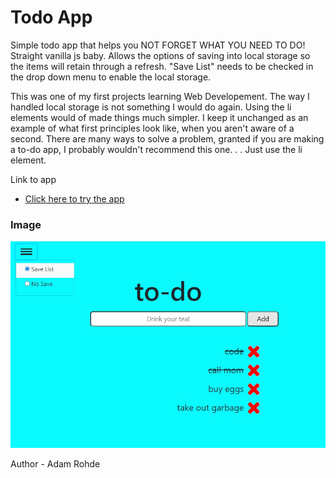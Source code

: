 # Todo App
Simple todo app that helps you NOT FORGET WHAT YOU NEED TO DO!  Straight vanilla js baby.  Allows the options of saving into local storage so the items will retain through a refresh.  "Save List" needs to be checked in the drop down menu to enable the local storage.

This was one of my first projects learning Web Developement. The way I handled local storage is not something I would do again. Using the li elements would of made things much simpler. I keep it unchanged as an example of what first principles look like, when you aren't aware of a second. There are many ways to solve a problem, granted if you are making a to-do app, I probably wouldn't recommend this one. . .  Just use the li element. 




Link to app
  - [Click here to try the app](https://adamrohde.github.io/to-do-app/)
  

### Image

![alt text](https://github.com/adamRohde/to-do-app/blob/master/todo_preview.jpg)



Author - Adam Rohde
